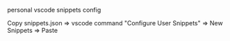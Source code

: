 personal vscode snippets config

Copy snippets.json => vscode command "Configure User Snippets" => New Snippets => Paste
